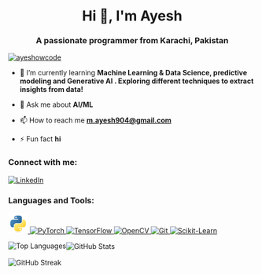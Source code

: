 <h1 align="center">Hi 👋, I'm Ayesh</h1>
<h3 align="center">A passionate programmer from Karachi, Pakistan</h3>

<p align="left"> 
  <a href="https://github.com/ryo-ma/github-profile-trophy">
    <img src="https://github-profile-trophy.vercel.app/?username=ayeshowcode&theme=dark" alt="ayeshowcode" />
  </a> 
</p>

- 🌱 I’m currently learning **Machine Learning & Data Science, predictive modeling and Generative AI . Exploring different techniques to extract insights from data!**

- 💬 Ask me about **AI/ML**

- 📫 How to reach me **m.ayesh904@gmail.com**

- ⚡ Fun fact **hi**

<h3 align="left">Connect with me:</h3>
<p align="left">
  <a href="https://www.linkedin.com/in/ayesh-qureshi-4b9324317/" target="blank">
    <img align="center" src="https://raw.githubusercontent.com/rahuldkjain/github-profile-readme-generator/master/src/images/icons/Social/linked-in-alt.svg" alt="LinkedIn" height="30" width="40" />
  </a>
</p>

<h3 align="left">Languages and Tools:</h3>
<p align="left">
  <a href="https://www.python.org" target="_blank" rel="noreferrer">
    <img src="https://raw.githubusercontent.com/devicons/devicon/master/icons/python/python-original.svg" alt="Python" width="40" height="40"/>
  </a>
  <a href="https://pytorch.org/" target="_blank" rel="noreferrer">
    <img src="https://www.vectorlogo.zone/logos/pytorch/pytorch-icon.svg" alt="PyTorch" width="40" height="40"/>
  </a>
  <a href="https://www.tensorflow.org" target="_blank" rel="noreferrer">
    <img src="https://www.vectorlogo.zone/logos/tensorflow/tensorflow-icon.svg" alt="TensorFlow" width="40" height="40"/>
  </a>
  <a href="https://opencv.org/" target="_blank" rel="noreferrer">
    <img src="https://www.vectorlogo.zone/logos/opencv/opencv-icon.svg" alt="OpenCV" width="40" height="40"/>
  </a>
  <a href="https://git-scm.com/" target="_blank" rel="noreferrer">
    <img src="https://www.vectorlogo.zone/logos/git-scm/git-scm-icon.svg" alt="Git" width="40" height="40"/>
  </a>
  <a href="https://scikit-learn.org/" target="_blank" rel="noreferrer">
    <img src="https://upload.wikimedia.org/wikipedia/commons/0/05/Scikit_learn_logo_small.svg" alt="Scikit-Learn" width="40" height="40"/>
  </a>
</p>

<p>
  <img align="left" src="https://github-readme-stats.vercel.app/api/top-langs?username=ayeshowcode&show_icons=true&locale=en&layout=compact&theme=dark" alt="Top Languages" />
</p>

<p>
  <img align="center" src="https://github-readme-stats.vercel.app/api?username=ayeshowcode&show_icons=true&locale=en&theme=dark" alt="GitHub Stats" />
</p>

<p>
  <img align="center" src="https://github-readme-streak-stats.herokuapp.com/?user=ayeshowcode&theme=dark" alt="GitHub Streak" />
</p>

